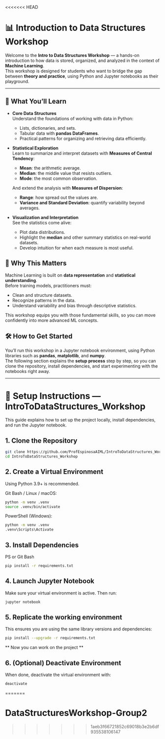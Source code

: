 <<<<<<< HEAD
# 📊 Introduction to Data Structures Workshop

Welcome to the **Intro to Data Structures Workshop** — a hands-on introduction to how data is stored, organized, and analyzed in the context of **Machine Learning**.  
This workshop is designed for students who want to bridge the gap between **theory and practice**, using Python and Jupyter notebooks as their playground.  

---

## 🔑 What You’ll Learn

- **Core Data Structures**  
  Understand the foundations of working with data in Python:
  - Lists, dictionaries, and sets.
  - Tabular data with **pandas DataFrames**.
  - Practical patterns for organizing and retrieving data efficiently.

- **Statistical Exploration**  
  Learn to summarize and interpret datasets with **Measures of Central Tendency**:
  - **Mean**: the arithmetic average.  
  - **Median**: the middle value that resists outliers.  
  - **Mode**: the most common observation.  

  And extend the analysis with **Measures of Dispersion**:
  - **Range**: how spread out the values are.  
  - **Variance and Standard Deviation**: quantify variability beyond averages.  

- **Visualization and Interpretation**  
  See the statistics come alive:
  - Plot data distributions.  
  - Highlight the **median** and other summary statistics on real-world datasets.  
  - Develop intuition for when each measure is most useful.  


## 🚀 Why This Matters

Machine Learning is built on **data representation** and **statistical understanding**.  
Before training models, practitioners must:
- Clean and structure datasets.  
- Recognize patterns in the data.  
- Understand variability and bias through descriptive statistics.  

This workshop equips you with those fundamental skills, so you can move confidently into more advanced ML concepts.


## 🛠️ How to Get Started

You’ll run this workshop in a Jupyter notebook environment, using Python libraries such as **pandas**, **matplotlib**, and **numpy**.  
The following section explains the **setup process** step by step, so you can clone the repository, install dependencies, and start experimenting with the notebooks right away.

---

# 🔧 Setup Instructions — IntroToDataStructures_Workshop

This guide explains how to set up the project locally, install dependencies, and run the Jupyter notebook.  


## 1. Clone the Repository
```bash
git clone https://github.com/ProfEspinosaAIML/IntroToDataStructures_Workshop.git
cd IntroToDataStructures_Workshop
```

## 2. Create a Virtual Environment
Using Python 3.9+ is recommended.

Git Bash / Linux / macOS:
```bash
python -m venv .venv
source .venv/bin/activate
```

PowerShell (Windows):
```bash
python -m venv .venv
.venv\Scripts\Activate
```

## 3. Install Dependencies
PS or Git Bash
```bash
pip install -r requirements.txt
```

## 4. Launch Jupyter Notebook
Make sure your virtual environment is active. Then run:
```bash
jupyter notebook
```

## 5. Replicate the working environment
This ensures you are using the same library versions and dependencies:
```bash
pip install --upgrade -r requirements.txt
```

** Now you can work on the project **

## 6. (Optional) Deactivate Environment
When done, deactivate the virtual environment with:
```bash
deactivate
```
=======
# DataStructuresWorkshop-Group2
>>>>>>> 1aeb3f66721852c69018b3e2b6df935538106147
